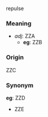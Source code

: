 repulse
### Meaning
+ _adj_: ZZA
    + __eg__: ZZB

### Origin

ZZC

### Synonym

__eg__: ZZD

+ ZZE


